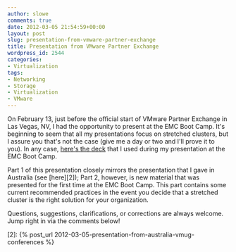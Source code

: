 ```yaml
---
author: slowe
comments: true
date: 2012-03-05 21:54:59+00:00
layout: post
slug: presentation-from-vmware-partner-exchange
title: Presentation from VMware Partner Exchange
wordpress_id: 2544
categories:
- Virtualization
tags:
- Networking
- Storage
- Virtualization
- VMware
---
```


On February 13, just before the official start of VMware Partner Exchange in Las Vegas, NV, I had the opportunity to present at the EMC Boot Camp. It's beginning to seem that all my presentations focus on stretched clusters, but I assure you that's not the case (give me a day or two and I'll prove it to you). In any case, [here's the deck][1] that I used during my presentation at the EMC Boot Camp.

Part 1 of this presentation closely mirrors the presentation that I gave in Australia (see [here][2]); Part 2, however, is new material that was presented for the first time at the EMC Boot Camp. This part contains some current recommended practices in the event you decide that a stretched cluster is the right solution for your organization.

Questions, suggestions, clarifications, or corrections are always welcome. Jump right in via the comments below!

[1]: http://www.slideshare.net/lowescott/2012-0213pexbootcamppresodraftv2
[2]: {% post_url 2012-03-05-presentation-from-australia-vmug-conferences %}
